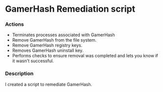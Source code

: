 # GamerHash Remediation script

### Actions
- Terminates processes associated with GamerHash
- Remove GamerHash from the file system.
- Remove GamerHash registry keys.
- Removes GamerHash uninstall key.
- Performs checks to ensure removal was completed and lets you know if it wasn't successful.

### Description

I created a script to remediate GamerHash.
